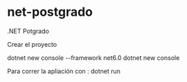 # net-postgrado
.NET Potgrado

Crear el proyecto

dotnet new console --framework net6.0
dotnet new console 

Para correr la apliación con : dotnet run